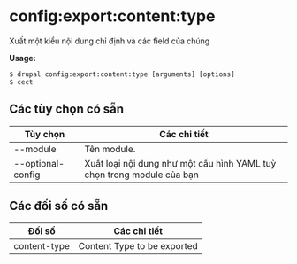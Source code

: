 # config:export:content:type
Xuất một kiểu nội dung chỉ định và các field của chúng

**Usage:**
```
$ drupal config:export:content:type [arguments] [options]
$ cect  
```

## Các tùy chọn có sẵn
Tùy chọn | Các chi tiết
-------|-------------
--module | Tên module.
--optional-config | Xuất loại nội dung như một cấu hình YAML tuỳ chọn trong module của bạn

## Các đối số có sẵn
Đối số | Các chi tiết
---------|-------------
content-type | Content Type to be exported
